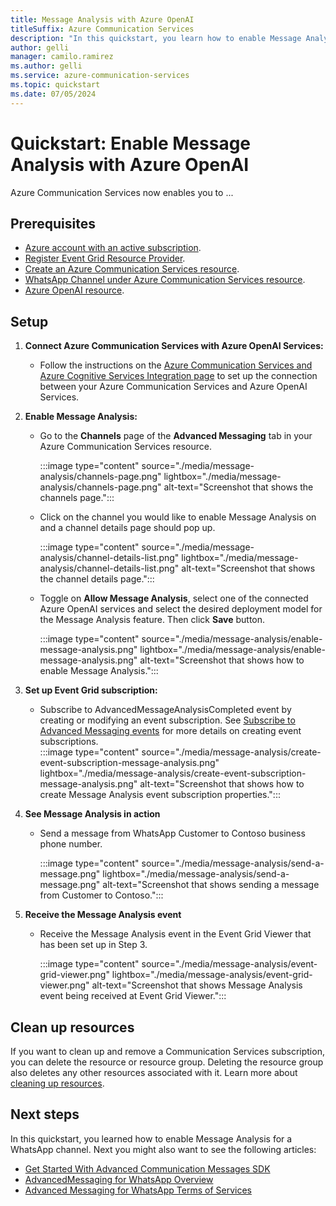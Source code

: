 ```yaml
---
title: Message Analysis with Azure OpenAI
titleSuffix: Azure Communication Services
description: "In this quickstart, you learn how to enable Message Analysis with Azure OpenAI"
author: gelli
manager: camilo.ramirez
ms.author: gelli
ms.service: azure-communication-services
ms.topic: quickstart 
ms.date: 07/05/2024
---
```


# Quickstart: Enable Message Analysis with Azure OpenAI

Azure Communication Services now enables you to ...

## Prerequisites

- [Azure account with an active subscription](https://azure.microsoft.com/free/?WT.mc_id=A261C142F).
- [Register Event Grid Resource Provider](../../sms/handle-sms-events.md#register-an-event-grid-resource-provider).
- [Create an Azure Communication Services resource](../../create-communication-resource.md).
- [WhatsApp Channel under Azure Communication Services resource](../whatsapp/connect-whatsapp-business-account.md).
- [Azure OpenAI resource](../../../../ai-services/openai/how-to/create-resource.md).

## Setup

1. **Connect Azure Communication Services with Azure OpenAI Services:**
   - Follow the instructions on the [Azure Communication Services and Azure Cognitive Services Integration page](../../../../communication-services/concepts/call-automation/azure-communication-services-azure-cognitive-services-integration#azure-portal-experience) to set up the connection between your Azure Communication Services and Azure OpenAI Services.

2. **Enable Message Analysis:**
   - Go to the **Channels** page of the **Advanced Messaging** tab in your Azure Communication Services resource.

     :::image type="content" source="./media/message-analysis/channels-page.png" lightbox="./media/message-analysis/channels-page.png" alt-text="Screenshot that shows the channels page.":::
   

   - Click on the channel you would like to enable Message Analysis on and a channel details page should pop up.

     :::image type="content" source="./media/message-analysis/channel-details-list.png" lightbox="./media/message-analysis/channel-details-list.png" alt-text="Screenshot that shows the channel details page.":::


   - Toggle on **Allow Message Analysis**, select one of the connected Azure OpenAI services and select the desired deployment model for the Message Analysis feature. Then click **Save** button.

     :::image type="content" source="./media/message-analysis/enable-message-analysis.png" lightbox="./media/message-analysis/enable-message-analysis.png" alt-text="Screenshot that shows how to enable Message Analysis.":::


3. **Set up Event Grid subscription:**
   - Subscribe to AdvancedMessageAnalysisCompleted event by creating or modifying an event subscription. See [Subscribe to Advanced Messaging events](../whatsapp/handle-advanced-messaging-events.md#set-up-event-grid-viewer) for more details on creating event subscriptions.   
      :::image type="content" source="./media/message-analysis/create-event-subscription-message-analysis.png" lightbox="./media/message-analysis/create-event-subscription-message-analysis.png" alt-text="Screenshot that shows how to create Message Analysis event subscription properties.":::
      
4. **See Message Analysis in action**
   - Send a message from WhatsApp Customer to Contoso business phone number.
   
      :::image type="content" source="./media/message-analysis/send-a-message.png" lightbox="./media/message-analysis/send-a-message.png" alt-text="Screenshot that shows sending a message from Customer to Contoso.":::

5. **Receive the Message Analysis event**
   - Receive the Message Analysis event in the Event Grid Viewer that has been set up in Step 3.

      :::image type="content" source="./media/message-analysis/event-grid-viewer.png" lightbox="./media/message-analysis/event-grid-viewer.png" alt-text="Screenshot that shows Message Analysis event being received at Event Grid Viewer.":::

## Clean up resources

If you want to clean up and remove a Communication Services subscription, you can delete the resource or resource group. Deleting the resource group also deletes any other resources associated with it. Learn more about [cleaning up resources](../../create-communication-resource.md#clean-up-resources).


## Next steps

In this quickstart, you learned how to enable Message Analysis for a WhatsApp channel. Next you might also want to see the following articles:

- [Get Started With Advanced Communication Messages SDK](./get-started.md)
- [AdvancedMessaging for WhatsApp Overview](../../../concepts/advanced-messaging/whatsapp/whatsapp-overview.md)
- [Advanced Messaging for WhatsApp Terms of Services](../../../concepts/advanced-messaging/whatsapp/whatsapp-terms-of-service.md)


